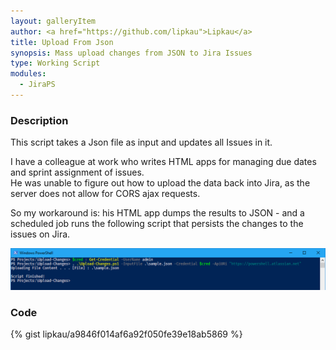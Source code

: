 ```yaml
---
layout: galleryItem
author: <a href="https://github.com/lipkau">Lipkau</a>
title: Upload From Json
synopsis: Mass upload changes from JSON to Jira Issues
type: Working Script
modules:
  - JiraPS
---
```


### Description
This script takes a Json file as input and updates all Issues in it.

I have a colleague at work who writes HTML apps for managing due dates and sprint assignment of issues.  
He was unable to figure out how to upload the data back into Jira, as the server does not allow for CORS ajax requests.

So my workaround is: his HTML app dumps the results to JSON - and a scheduled job runs the following script that persists the changes to the issues on Jira.

![ScreenShot](screenshots/gallery_upload-changes.png)

### Code
{% gist lipkau/a9846f014af6a92f050fe39e18ab5869 %}
